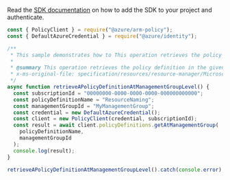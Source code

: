 Read the [SDK documentation](https://github.com/Azure/azure-sdk-for-js/blob/%40azure%2Farm-policy_5.0.1/sdk/policy/arm-policy/README.md) on how to add the SDK to your project and authenticate.

```javascript
const { PolicyClient } = require("@azure/arm-policy");
const { DefaultAzureCredential } = require("@azure/identity");

/**
 * This sample demonstrates how to This operation retrieves the policy definition in the given management group with the given name.
 *
 * @summary This operation retrieves the policy definition in the given management group with the given name.
 * x-ms-original-file: specification/resources/resource-manager/Microsoft.Authorization/stable/2021-06-01/examples/getPolicyDefinitionAtManagementGroup.json
 */
async function retrieveAPolicyDefinitionAtManagementGroupLevel() {
  const subscriptionId = "00000000-0000-0000-0000-000000000000";
  const policyDefinitionName = "ResourceNaming";
  const managementGroupId = "MyManagementGroup";
  const credential = new DefaultAzureCredential();
  const client = new PolicyClient(credential, subscriptionId);
  const result = await client.policyDefinitions.getAtManagementGroup(
    policyDefinitionName,
    managementGroupId
  );
  console.log(result);
}

retrieveAPolicyDefinitionAtManagementGroupLevel().catch(console.error);
```
